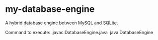 # my-database-engine
A hybrid database engine between MySQL and SQLite.

Command to execute:
  javac DatabaseEngine.java
  java DatabaseEngine
